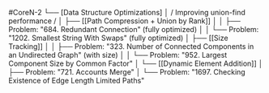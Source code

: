 #CoreN-2
└── [Data Structure Optimizations]
    │   / Improving union-find performance /
    │
    ├── [[Path Compression + Union by Rank]]
    │   │   ├── Problem: "684. Redundant Connection" (fully optimized)
    │   │   └── Problem: "1202. Smallest String With Swaps" (fully optimized)
    │
    ├── [[Size Tracking]]
    │   │   ├── Problem: "323. Number of Connected Components in an Undirected Graph" (with size)
    │   │   └── Problem: "952. Largest Component Size by Common Factor"
    │
    └── [[Dynamic Element Addition]]
        │   ├── Problem: "721. Accounts Merge"
        │   └── Problem: "1697. Checking Existence of Edge Length Limited Paths"